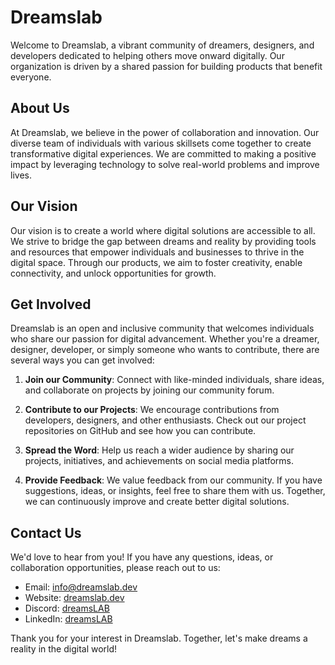 # Dreamslab

Welcome to Dreamslab, a vibrant community of dreamers, designers, and developers dedicated to helping others move onward digitally. Our organization is driven by a shared passion for building products that benefit everyone. 

## About Us

At Dreamslab, we believe in the power of collaboration and innovation. Our diverse team of individuals with various skillsets come together to create transformative digital experiences. We are committed to making a positive impact by leveraging technology to solve real-world problems and improve lives.

## Our Vision

Our vision is to create a world where digital solutions are accessible to all. We strive to bridge the gap between dreams and reality by providing tools and resources that empower individuals and businesses to thrive in the digital space. Through our products, we aim to foster creativity, enable connectivity, and unlock opportunities for growth.

## Get Involved

Dreamslab is an open and inclusive community that welcomes individuals who share our passion for digital advancement. Whether you're a dreamer, designer, developer, or simply someone who wants to contribute, there are several ways you can get involved:

1. **Join our Community**: Connect with like-minded individuals, share ideas, and collaborate on projects by joining our community forum.

2. **Contribute to our Projects**: We encourage contributions from developers, designers, and other enthusiasts. Check out our project repositories on GitHub and see how you can contribute.

3. **Spread the Word**: Help us reach a wider audience by sharing our projects, initiatives, and achievements on social media platforms.

4. **Provide Feedback**: We value feedback from our community. If you have suggestions, ideas, or insights, feel free to share them with us. Together, we can continuously improve and create better digital solutions.

## Contact Us

We'd love to hear from you! If you have any questions, ideas, or collaboration opportunities, please reach out to us:

- Email: [info@dreamslab.dev](mailto:info@dreamslab.dev)
- Website: [dreamslab.dev](https://dreamslab.dev)
- Discord: [dreamsLAB](https://discord.com/invite/nMJxDACU)
- LinkedIn: [dreamsLAB](https://www.linkedin.com/company/dreamslabx/mycompany/)

Thank you for your interest in Dreamslab. Together, let's make dreams a reality in the digital world!
